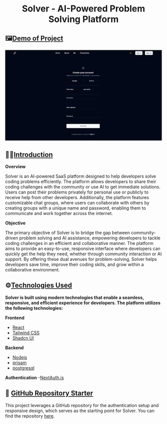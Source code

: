 <h1 align="center">Solver - AI-Powered Problem Solving Platform</h1>

## 🖼️<a href="demo-project-img">Demo of Project</a>

![alt text](https://github.com/ManishZ007/easy-authentication-prisma-postgres/blob/main/demo/Screenshot%202024-09-06%20011459.png)

## 🙋‍♂️<a href="introduction">Introduction</a>


**Overview**

Solver is an AI-powered SaaS platform designed to help developers solve coding problems efficiently. The platform allows developers to share their coding challenges with the community or use AI to get immediate solutions. Users can post their problems privately for personal use or publicly to receive help from other developers. Additionally, the platform features customizable chat groups, where users can collaborate with others by creating groups with a unique name and password, enabling them to communicate and work together across the internet.


**Objective**

The primary objective of Solver is to bridge the gap between community-driven problem solving and AI assistance, empowering developers to tackle coding challenges in an efficient and collaborative manner. The platform aims to provide an easy-to-use, responsive interface where developers can quickly get the help they need, whether through community interaction or AI support. By offering these dual avenues for problem-solving, Solver helps developers save time, improve their coding skills, and grow within a collaborative environment.

## ⚙️<a href="techologies-used">Technologies Used</a>

**Solver is built using modern technologies that enable a seamless, responsive, and efficient experience for developers. The platform utilizes the following technologies:**

**Frontend**

- [React](https://react.dev/) 
- [Tailwind CSS](https://tailwindcss.com/) 
- [Shadcn UI](https://ui.shadcn.com/)

**Backend**
- [Nodejs](https://nodejs.org/en) 
- [prisam](https://www.prisma.io/) 
- [postgresql](https://www.postgresql.org/)

**Authentication**
-[NextAuth.js](https://next-auth.js.org/)

##  🤩 <a href="gitHub-repository-starter">GitHub Repository Starter</a>
This project leverages a GitHub repository for the authentication setup and responsive design, which serves as the starting point for Solver. You can find the repository [here](https://github.com/ManishZ007/easy-authentication-prisma-postgres).








